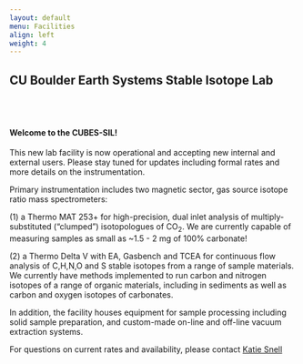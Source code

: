 ```yaml
---
layout: default
menu: Facilities
align: left
weight: 4
---
```


<h2 class="text-center">CU Boulder Earth Systems Stable Isotope Lab</h2>
<br/>
<br/>

#### Welcome to the CUBES-SIL!

This new lab facility is now operational and accepting new internal and external users. Please stay tuned for updates including formal rates and more details on the instrumentation.

Primary instrumentation includes two magnetic sector, gas source isotope ratio mass spectrometers:

 (1) a Thermo MAT 253+ for high-precision, dual inlet analysis of multiply-substituted (“clumped”) isotopologues of CO<sub>2</sub>. We are currently capable of measuring samples as small as ~1.5 - 2 mg of 100% carbonate!

 (2) a Thermo Delta V with EA, Gasbench and TCEA for continuous flow analysis of C,H,N,O and S stable isotopes from a range of sample materials. We currently have methods implemented to run carbon and nitrogen isotopes of a range of organic materials, including in sediments as well as carbon and oxygen isotopes of carbonates.

In addition, the facility houses equipment for sample processing including solid sample preparation, and custom-made on-line and off-line vacuum extraction systems.

For questions on current rates and availability, please contact [Katie Snell](mailto:kathryn.snell@Colorado.edu)
